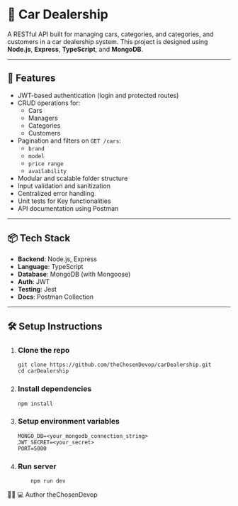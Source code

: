 # 🚗 Car Dealership
A RESTful API built for managing cars, categories, and categories, and customers in a car dealership system. This project is designed using **Node.js**, **Express**, **TypeScript**, and **MongoDB**.

___

## 📌 Features

- JWT-based authentication (login and protected routes)
- CRUD operations for:
    - Cars
    - Managers
    - Categories
    - Customers
- Pagination and filters on `GET /cars`:
    - `brand`
    - `model`
    - `price range`
    - `availability`
- Modular and scalable folder structure
- Input validation and sanitization
- Centralized error handling
- Unit tests for Key functionalities
- API documentation using Postman

____

## 📦 Tech Stack

- **Backend**: Node.js, Express
- **Language**: TypeScript
- **Database**: MongoDB (with Mongoose)
- **Auth**: JWT
- **Testing**: Jest
- **Docs**: Postman Collection

___

## 🛠 Setup Instructions
1. ### **Clone the repo**
    ```
    git clone https://github.com/theChosenDevop/carDealership.git
    cd carDealership
    ```

2. ### **Install dependencies**
    ```
    npm install
    ```

3. ### **Setup environment variables**
    ```
    MONGO_DB=<your_mongodb_connection_string>
    JWT_SECRET=<your_secret>
    PORT=5000
    ```

4. ### **Run server**
    ```
        npm run dev
    ```



👨‍🦱 💻 Author
theChosenDevop